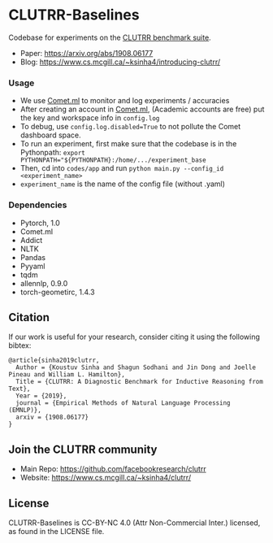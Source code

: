 # CLUTRR-Baselines

Codebase for experiments on the [CLUTRR benchmark suite](https://github.com/facebookresearch/clutrr/).

- Paper: https://arxiv.org/abs/1908.06177
- Blog: https://www.cs.mcgill.ca/~ksinha4/introducing-clutrr/

### Usage

- We use [Comet.ml](https://comet.ml) to monitor and log experiments / accuracies
- After creating an account in [Comet.ml](https://comet.ml), (Academic accounts are free) put the key and workspace info in `config.log`
- To debug, use `config.log.disabled=True` to not pollute the Comet dashboard space.
- To run an experiment, first make sure that the codebase is in the Pythonpath:
`export PYTHONPATH="${PYTHONPATH}:/home/.../experiment_base`
- Then, cd into `codes/app` and run `python main.py --config_id <experiment_name>`
- `experiment_name` is the name of the config file (without .yaml)

### Dependencies

- Pytorch, 1.0
- Comet.ml
- Addict
- NLTK
- Pandas
- Pyyaml
- tqdm
- allennlp, 0.9.0
- torch-geometirc, 1.4.3

## Citation

If our work is useful for your research, consider citing it using the following bibtex:

```
@article{sinha2019clutrr,
  Author = {Koustuv Sinha and Shagun Sodhani and Jin Dong and Joelle Pineau and William L. Hamilton},
  Title = {CLUTRR: A Diagnostic Benchmark for Inductive Reasoning from Text},
  Year = {2019},
  journal = {Empirical Methods of Natural Language Processing (EMNLP)},
  arxiv = {1908.06177}
}
```

## Join the CLUTRR community

* Main Repo: https://github.com/facebookresearch/clutrr
* Website: https://www.cs.mcgill.ca/~ksinha4/clutrr/

## License
CLUTRR-Baselines is CC-BY-NC 4.0 (Attr Non-Commercial Inter.) licensed, as found in the LICENSE file.
